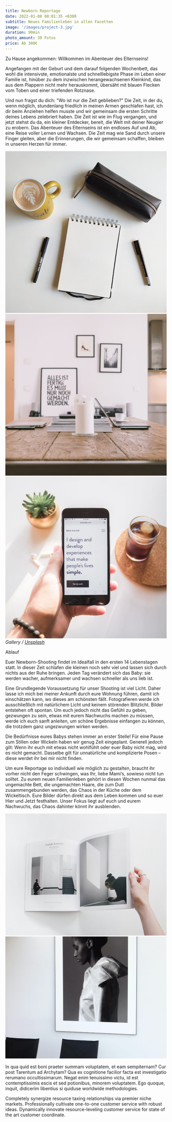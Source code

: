```yaml
---
title: Newborn Reportage
date: 2022-01-08 08:01:35 +0300
subtitle: Neues Familienleben in allen Facetten
image: '/images/project-3.jpg'
duration: 90min
photo_amount: 30 Fotos
price: Ab 300€
---
```


Zu Hause angekommen: Willkommen im Abenteuer des Elternseins! 

Angefangen mit der Geburt und dem darauf folgenden Wochenbett, das wohl die intensivste, emotionalste und schnelllebigste Phase im Leben einer Familie ist, hinüber zu dem inzwischen herangewachsenen Kleinkind, das aus dem Plappern nicht mehr herauskommt, übersäht mit blauen Flecken vom Toben und einer triefenden Rotznase. 

Und nun fragst du dich: "Wo ist nur die Zeit geblieben?" Die Zeit, in der du, wenn möglich, stundenlang friedlich in meinen Armen geschlafen hast, ich dir beim Anziehen helfen musste und wir gemeinsam die ersten Schritte deines Lebens zelebriert haben.
Die Zeit ist wie im Flug vergangen, und jetzt stehst du da, ein kleiner Entdecker, bereit, die Welt mit deiner Neugier zu erobern. 
Das Abenteuer des Elternseins ist ein endloses Auf und Ab, eine Reise voller Lernen und Wachsen. Die Zeit mag wie Sand durch unsere Finger gleiten, aber die Erinnerungen, die wir gemeinsam schaffen, bleiben in unseren Herzen für immer.



<div class="gallery-box">
  <div class="gallery">
    <img src="/images/project-example-1.jpg" loading="lazy" alt="Project">
    <img src="/images/project-example-2.jpg" loading="lazy" alt="Project">
    <img src="/images/project-example-3.jpg" loading="lazy" alt="Project">
  </div>
  <em>Gallery / <a href="https://unsplash.com/" target="_blank">Unsplash</a></em>
</div>

Ablauf 

Euer Newborn-Shooting findet im Idealfall in den ersten 14 Lebenstagen statt. 
In dieser Zeit schlafen die kleinen noch sehr viel und lassen sich durch nichts aus der Ruhe bringen. Jeden Tag verändert sich das Baby: sie werden wacher, aufmerksamer und wachsen schneller als uns lieb ist. 

Eine Grundlegende Voraussetzung für unser Shooting ist viel Licht. Daher lasse ich mich bei meiner Ankunft durch eure Wohnung führen, damit ich einschätzen kann, wo dieses am schönsten fällt. 
Fotografieren werde ich ausschließlich mit natürlichem Licht und keinem störenden Blitzlicht. 
Bilder entstehen oft spontan. Um euch jedoch nicht das Gefühl zu geben, gezwungen zu sein, etwas mit eurem Nachwuchs machen zu müssen, werde ich euch sanft anleiten, um schöne Ergebnisse einfangen zu können, die trotzdem ganz ungezwungen wirken werden.

Die Bedürfnisse eures Babys stehen immer an erster Stelle! Für eine Pause zum Stillen oder Wickeln haben wir genug Zeit eingeplant. 
Generell jedoch gilt: Wenn ihr euch mit etwas nicht wohlfühlt oder euer Baby nicht mag, wird es nicht gemacht. Dasselbe gilt für unnatürliche und komplizierte Posen – diese werdet ihr bei mir nicht finden. 

Um eure Reportage so individuell wie möglich zu gestalten, braucht ihr vorher nicht den Feger schwingen, was Ihr, liebe Mami’s, sowieso nicht tun solltet. 
Zu eurem neuen Familienleben gehört in diesen Wochen nunmal das ungemachte Bett, die ungemachten Haare, die zum Dutt zusammengebunden werden, das Chaos in der Küche oder dem Wickeltisch. Eure Bilder dürfen direkt aus dem Leben kommen und so euer Hier und Jetzt festhalten. 
Unser Fokus liegt auf euch und eurem Nachwuchs, das Chaos dahinter könnt ihr ausblenden. 



<div class="gallery-box">
  <div class="gallery">
    <img src="/images/project-example-4.jpg" loading="lazy" alt="Project">
    <img src="/images/project-example-5.jpg" loading="lazy" alt="Project">
  </div>
</div>

In qua quid est boni praeter summam voluptatem, et eam sempiternam? Cur post Tarentum ad Archytam? Qua ex cognitione facilior facta est investigatio rerumano occultissimarum. Negat enim tenuissimo victu, id est contemptissimis escis et sed potionibus, minorem voluptatem. Ego quoque, inquit, didicerim libentius si quiduse worldwide methodologies.

Completely synergize resource taxing relationships via premier niche markets. Professionally cultivate one-to-one customer service with robust ideas. Dynamically innovate resource-leveling customer service for state of the art customer coordinate.